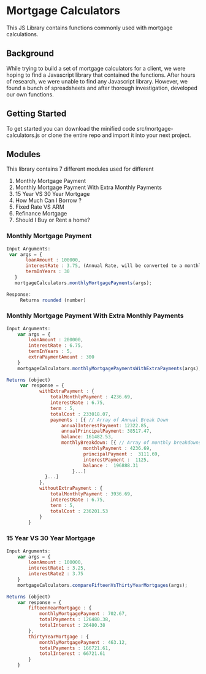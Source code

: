# Mortgage Calculators

This JS Library contains functions commonly used with mortgage calculations. 

## Background
While trying to build a set of mortgage calculators for a client, we were hoping to find a Javascript library that contained the functions.
After hours of research, we were unable to find any Javascript library. However, we found a bunch of spreadsheets and after thorough investigation, developed our own functions.

## Getting Started
To get started you can download the minified code src/mortgage-calculators.js or clone the entire repo and import it into your next project.

## Modules
This library contains 7 different modules used for different 
  1. Monthly Mortgage Payment
  2. Monthly Mortgage Payment With Extra Monthly Payments
  3. 15 Year VS 30 Year Mortgage
  4. How Much Can I Borrow ?
  5. Fixed Rate VS ARM
  6. Refinance Mortgage
  7. Should I Buy or Rent a home?

### Monthly Mortgage Payment
 ```javascript
Input Arguments:
  var args = {
		loanAmount : 100000,
		interestRate : 3.75, (Annual Rate, will be converted to a monthly percentage in calculations)
		termInYears : 30  
	}
	mortgageCalculators.monthlyMortgagePayments(args);
	
Response:
	  Returns rounded (number)
 ```
  
### Monthly Mortgage Payment With Extra Monthly Payments
```javascript
Input Arguments:
	var args = {
		loanAmount : 200000,
		interestRate : 6.75,
		termInYears : 5,
		extraPaymentAmount : 300
	}
	mortgageCalculators.monthlyMortgagePaymentsWithExtraPayments(args);
	
Returns (object)
	 var response = {
	    	withExtraPayment : {
	    		totalMonthlyPayment : 4236.69,
	    		interestRate : 6.75,
	    		term : 5,
	    		totalCost : 233018.07,
	    		payments : [{ // Array of Annual Break Down
	    	        annualInterestPayment: 12322.85,
	    	        annualPrincipalPayment: 38517.47,
	    	        balance: 161482.53,
	    	        monthlyBreakdown: [{ // Array of monthly breakdowns
	        				monthlyPayment : 4236.69,
	        				principalPayment :  3111.69,
	        				interestPayment :  1125,
	        				balance :  196888.31
	        			}...]
	    	  }...]
	    	},
	    	withoutExtraPayment : {
	    		totalMonthlyPayment : 3936.69,
	    		interestRate : 6.75,
	    		term : 5,
	    		totalCost : 236201.53
	    	}
	    }
 ```
### 15 Year VS 30 Year Mortgage
```javascript
Input Arguments:
	var args = {
		loanAmount : 100000,
		interestRate1 : 3.25,
		interestRate2 : 3.75
	}
	mortgageCalculators.compareFifteenVsThirtyYearMortgages(args);
	
Returns (object)
    var response = {
		fifteenYearMortgage : {
			monthlyMortgagePayment : 702.67,
			totalPayments : 126480.38,
			totalInterest : 26480.38
		},
		thirtyYearMortgage : {
			monthlyMortgagePayment : 463.12,
			totalPayments : 166721.61,
			totalInterest : 66721.61
		}
	}
 ```
